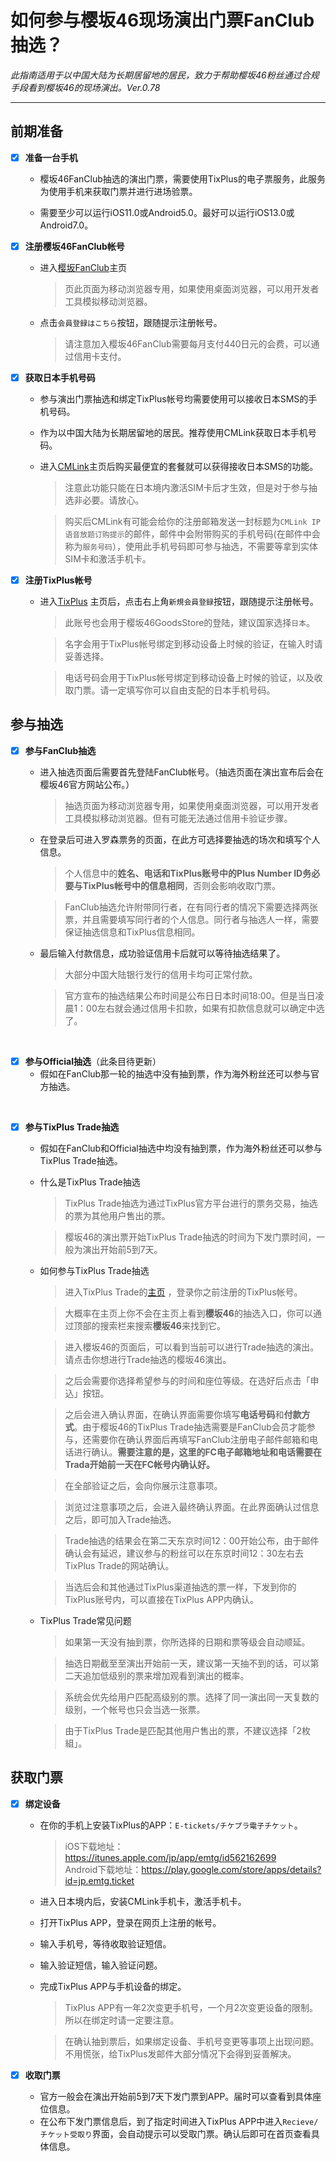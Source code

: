 
# 如何参与樱坂46现场演出门票FanClub抽选？
*此指南适用于以中国大陆为长期居留地的居民，致力于帮助樱坂46粉丝通过合规手段看到樱坂46的现场演出。Ver.0.78*

---

## 前期准备

- [x] **准备一台手机**
  
   - 樱坂46FanClub抽选的演出门票，需要使用TixPlus的电子票服务，此服务为使用手机来获取门票并进行进场验票。
   
   - 需要至少可以运行iOS11.0或Android5.0。最好可以运行iOS13.0或Android7.0。

- [x] **注册樱坂46FanClub帐号**
  
  - 进入[樱坂FanClub](https://sakurazaka46.com/s/s46/page/about_fanclub?ima=0000)主页
    >页此页面为移动浏览器专用，如果使用桌面浏览器，可以用开发者工具模拟移动浏览器。<br>
  - 点击`会員登録はこちら`按钮，跟随提示注册帐号。<br>
    >请注意加入樱坂46FanClub需要每月支付440日元的会费，可以通过信用卡支付。<br>

- [x] **获取日本手机号码**
  
  - 参与演出门票抽选和绑定TixPlus帐号均需要使用可以接收日本SMS的手机号码。<br>
  - 作为以中国大陆为长期居留地的居民。推荐使用CMLink获取日本手机号码。<br>
  - 进入[CMLink](https://www.cmlink.com/jp/zh/)主页后购买最便宜的套餐就可以获得接收日本SMS的功能。
    >注意此功能只能在日本境内激活SIM卡后才生效，但是对于参与抽选非必要。请放心。
 
    >购买后CMLink有可能会给你的注册邮箱发送一封标题为`CMLink IP语音放题订购提示`的邮件，邮件中会附带购买的手机号码(在邮件中会称为`服务号码`），使用此手机号码即可参与抽选，不需要等拿到实体SIM卡和激活手机卡。

- [x] **注册TixPlus帐号**
  
  - 进入[TixPlus](https://tixplus.jp/) 主页后，点击右上角`新規会員登録`按钮，跟随提示注册帐号。
    >此账号也会用于樱坂46GoodsStore的登陆，建议国家选择`日本`。<br>

    >名字会用于TixPlus帐号绑定到移动设备上时候的验证，在输入时请妥善选择。<br>
    
    >电话号码会用于TixPlus帐号绑定到移动设备上时候的验证，以及收取门票。请一定填写你可以自由支配的日本手机号码。

## 参与抽选

- [x] **参与FanClub抽选**
  
  - 进入抽选页面后需要首先登陆FanClub帐号。（抽选页面在演出宣布后会在樱坂46官方网站公布。）
    >抽选页面为移动浏览器专用，如果使用桌面浏览器，可以用开发者工具模拟移动浏览器。但有可能无法通过信用卡验证步骤。<br>
  - 在登录后可进入罗森票务的页面，在此方可选择要抽选的场次和填写个人信息。
  
    >个人信息中的**姓名、电话和TixPlus账号中的Plus Number ID务必要与TixPlus帐号中的信息相同**，否则会影响收取门票。<br>

    >FanClub抽选允许附带同行者，在有同行者的情况下需要选择两张票，并且需要填写同行者的个人信息。同行者与抽选人一样，需要保证抽选信息和TixPlus信息相同。<br>
  - 最后输入付款信息，成功验证信用卡后就可以等待抽选结果了。
    >大部分中国大陆银行发行的信用卡均可正常付款。<br>

    >官方宣布的抽选结果公布时间是公布日日本时间18:00。但是当日凌晨1：00左右就会通过信用卡扣款，如果有扣款信息就可以确定中选了。

<br>

- [x] **参与Official抽选**（此条目待更新）
  - 假如在FanClub那一轮的抽选中没有抽到票，作为海外粉丝还可以参与官方抽选。

<br>

- [x] **参与TixPlus Trade抽选**
  - 假如在FanClub和Official抽选中均没有抽到票，作为海外粉丝还可以参与TixPlus Trade抽选。<br>
  
  - 什么是TixPlus Trade抽选
    > TixPlus Trade抽选为通过TixPlus官方平台进行的票务交易，抽选的票为其他用户售出的票。<br>

    > 樱坂46的演出票开始TixPlus Trade抽选的时间为下发门票时间，一般为演出开始前5到7天。<br>
  - 如何参与TixPlus Trade抽选
    >进入TixPlus Trade的[主页](https://trade.tixplus.jp/) ，登录你之前注册的TixPlus帐号。<br>

    >大概率在主页上你不会在主页上看到**櫻坂46**的抽选入口，你可以通过顶部的搜索栏来搜索**櫻坂46**来找到它。<br>

    >进入櫻坂46的页面后，可以看到当前可以进行Trade抽选的演出。请点击你想进行Trade抽选的樱坂46演出。<br>

    >之后会需要你选择希望参与的时间和座位等级。在选好后点击「申込」按钮。<br>

    >之后会进入确认界面，在确认界面需要你填写**电话号码**和**付款方式**。由于樱坂46的TixPlus Trade抽选需要是FanClub会员才能参与，还需要你在确认界面后再填写FanClub注册电子邮件邮箱和电话进行确认。**需要注意的是，这里的FC电子邮箱地址和电话需要在Trada开始前一天在FC帐号内确认好。**<br>

    >在全部验证之后，会向你展示注意事项。<br>

    >浏览过注意事项之后，会进入最终确认界面。在此界面确认过信息之后，即可加入Trade抽选。<br>

    >Trade抽选的结果会在第二天东京时间12：00开始公布，由于邮件确认会有延迟，建议参与的粉丝可以在东京时间12：30左右去TixPlus Trade的网站确认。<br>

    >当选后会和其他通过TixPlus渠道抽选的票一样，下发到你的TixPlus账号内，可以直接在TixPlus APP内确认。<br>

  - TixPlus Trade常见问题
    >如果第一天没有抽到票，你所选择的日期和票等级会自动顺延。<br>

    >抽选日期截至至演出开始前一天，建议第一天抽不到的话，可以第二天追加低级别的票来增加观看到演出的概率。<br>

    >系统会优先给用户匹配高级别的票。选择了同一演出同一天复数的级别，一个帐号也只会当选一张票。<br>

    >由于TixPlus Trade是匹配其他用户售出的票，不建议选择「2枚組」。<br>
    



## 获取门票

- [x] **绑定设备**
  - 在你的手机上安装TixPlus的APP：`E-tickets/チケプラ電子チケット`。
    >iOS下载地址：https://itunes.apple.com/jp/app/emtg/id562162699<br>
    >Android下载地址：https://play.google.com/store/apps/details?id=jp.emtg.ticket
  - 进入日本境内后，安装CMLink手机卡，激活手机卡。
  - 打开TixPlus APP，登录在网页上注册的帐号。
  - 输入手机号，等待收取验证短信。
  - 输入验证短信，输入验证问题。
  - 完成TixPlus APP与手机设备的绑定。
    >TixPlus APP有一年2次变更手机号，一个月2次变更设备的限制。所以在绑定时请一定要注意。<br>

    >在确认抽到票后，如果绑定设备、手机号变更等事项上出现问题。不用慌张，给TixPlus发邮件大部分情况下会得到妥善解决。


- [x] **收取门票**
  - 官方一般会在演出开始前5到7天下发门票到APP。届时可以查看到具体座位信息。
  - 在公布下发门票信息后，到了指定时间进入TixPlus APP中进入`Recieve/チケット受取り`界面，会自动提示可以受取门票。确认后即可在首页查看具体信息。
  
  <br>




